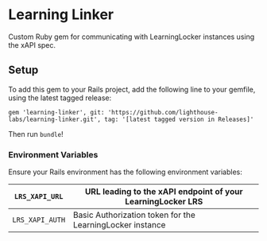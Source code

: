 # Learning Linker

Custom Ruby gem for communicating with LearningLocker instances using the xAPI spec.

## Setup

To add this gem to your Rails project, add the following line to your gemfile, using the latest tagged release:

`gem 'learning-linker', git: 'https://github.com/lighthouse-labs/learning-linker.git', tag: '[latest tagged version in Releases]'`

Then run `bundle`!

### Environment Variables

Ensure your Rails environment has the following environment variables:

| `LRS_XAPI_URL`  | URL leading to the xAPI endpoint of your LearningLocker LRS |
| --------------- | ----------------------------------------------------------- |
| `LRS_XAPI_AUTH` | Basic Authorization token for the LearningLocker instance   |

